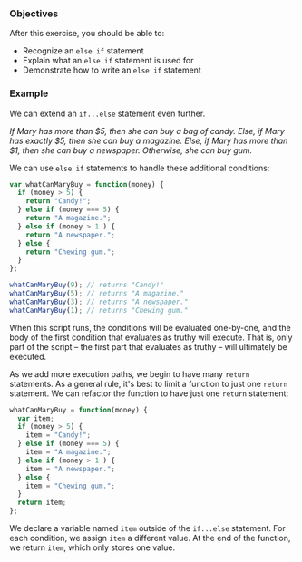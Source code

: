 <!--{ ids:[166], language:'JavaScript', type:'workshop', order: 3, name:'else if Statements I', description:'When two conditions aren't enough' }-->

### Objectives

After this exercise, you should be able to:

- Recognize an `else if` statement
- Explain what an `else if` statement is used for
- Demonstrate how to write an `else if` statement

### Example

We can extend an `if...else` statement even further.

_If Mary has more than $5, then she can buy a bag of candy. Else, if Mary has exactly $5, then she can buy a magazine. Else, if Mary has more than $1, then she can buy a newspaper. Otherwise, she can buy gum._

We can use `else if` statements to handle these additional conditions:

```js
var whatCanMaryBuy = function(money) {
  if (money > 5) {
    return "Candy!";
  } else if (money === 5) {
    return "A magazine.";
  } else if (money > 1 ) {
    return "A newspaper.";
  } else {
    return "Chewing gum.";
  }
};

whatCanMaryBuy(9); // returns "Candy!"
whatCanMaryBuy(5); // returns "A magazine."
whatCanMaryBuy(3); // returns "A newspaper."
whatCanMaryBuy(1); // returns "Chewing gum."
```

When this script runs, the conditions will be evaluated one-by-one, and the body of the first condition that evaluates as truthy will execute. That is, only part of the script – the first part that evaluates as truthy – will ultimately be executed.

As we add more execution paths, we begin to have many `return` statements. As a general rule, it's best to limit a function to just one `return` statement. We can refactor the function to have just one `return` statement:

```js
whatCanMaryBuy = function(money) {
  var item;
  if (money > 5) {
    item = "Candy!";
  } else if (money === 5) {
    item = "A magazine.";
  } else if (money > 1 ) {
    item = "A newspaper.";
  } else {
    item = "Chewing gum.";
  }
  return item;
};
```

We declare a variable named `item` outside of the `if...else` statement. For each condition, we assign `item` a different value. At the end of the function, we return `item`, which only stores one value.
